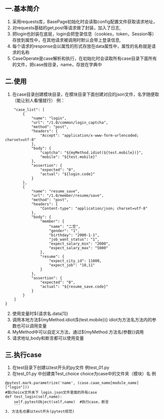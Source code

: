 一.基本简介
-------
1. 采用requests库，BasePage初始化时会读取config配置文件获取请求地址，
2. 对requests基础的get,post等请求做了封装，加入了日志,
3. 把login也封装在底层，login会把登录信息（cookies，token，Session等）存放到属性中，在其他请求被调用时默认会带上登录信息,
4. 每个请求的response会以属性的形式存放在data属性中，属性的名称就是请求的名称
5. CaseOperate是case解析和执行，在初始化时会读取所有case目录下面所有的文件，把case按目录，name，存放在字典中

 二.使用
-------
1. 在case目录创建模块目录，在模块目录下面创建对应的json文件，名字随便取（能让别人看懂就行）
例：
```{
    "case_list": [
        {
            "name": "login",
            "url": "/1.0/common/login_captcha",
            "method": "post",
            "headers": {
                "Accept": "application/x-www-form-urlencoded; charset=utf-8"
            },
            "body": {
                "captcha": "${myMethod.idiot(${test.mobile})}",
                "mobile": "${test.mobile}"
            },
            "assertion": {
                "expected": "0",
                "actual": "${login.code}"
            }
        },
        {
            "name": "resume_save",
            "url": "/1.0/member/resume/save",
            "method": "post",
            "headers": {
                "Content-type": "application/json; charset=utf-8"
            },
            "body": {
                "member": {
                    "name": "二空",
                    "gender": "1",
                    "birthday": "2000-1-1",
                    "job_want_status": "1",
                    "expect_salary_min": "2000",
                    "expect_salary_max": "5000"
                },
                "resume": {
                    "expect_city_id": 11000,
                    "expect_job": "10,11"
                }
            },
            "assertion": {
                "expected": "0",
                "actual": "${resume_save.code}"
            }
        }
    ]
}
```
2. 使用变量时${请求名.data[1]}
3. 调用本地方法${myMethod.idiot(${test.mobile})}   idiot为方法名方法内的参数也可以调用变量
4. MyMethod中可以自定义方法，通过${myMethod.方法名(参数)}调用
5. 请求地址,body和断言都可以使用变量

三.执行case
-------
1. 在test目录下创建以test开头的py文件 例test_01.py
2. 在test_01.py 中创建类Test_choice   choice为case中的文件夹（模块）名
例
```@allure.feature('测试用例1')    #allure报告
@pytest.mark.parametrize('name', (case.caae_name[module_name]["login"]))
#取choice文件夹下 login.json文件里面的所有case
def test_login(self,name):
    self.pytestObject(self,name)  #执行case，断言
    ```
3. 方法名也要以test开头(pytest规范)
